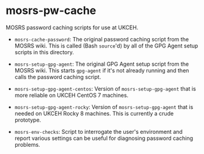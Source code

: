 # mosrs-pw-cache
MOSRS password caching scripts for use at UKCEH.

* `mosrs-cache-password`: The original password caching script from the MOSRS
  wiki.  This is called (Bash `source`'d) by all of the GPG Agent setup scripts
  in this directory.
* `mosrs-setup-gpg-agent`: The original GPG Agent setup script from the MOSRS
  wiki.  This starts `gpg-agent` if it's not already running and then calls the
  password caching script.

* `mosrs-setup-gpg-agent-centos`: Version of `mosrs-setup-gpg-agent` that is
  more reliable on UKCEH CentOS 7 machines.
* `mosrs-setup-gpg-agent-rocky`: Version of `mosrs-setup-gpg-agent` that is
  needed on UKCEH Rocky 8 machines.  This is currently a crude prototype.

* `mosrs-env-checks`: Script to interrogate the user's environment and report
  various settings can be useful for diagnosing password caching problems.
